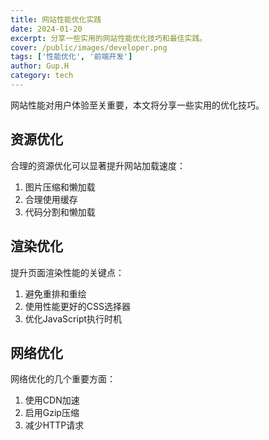 ```yaml
---
title: 网站性能优化实践
date: 2024-01-20
excerpt: 分享一些实用的网站性能优化技巧和最佳实践。
cover: /public/images/developer.png
tags: ['性能优化', '前端开发']
author: Gup.H
category: tech
---
```


网站性能对用户体验至关重要，本文将分享一些实用的优化技巧。

<!-- more -->

## 资源优化

合理的资源优化可以显著提升网站加载速度：

1. 图片压缩和懒加载
2. 合理使用缓存
3. 代码分割和懒加载

## 渲染优化

提升页面渲染性能的关键点：

1. 避免重排和重绘
2. 使用性能更好的CSS选择器
3. 优化JavaScript执行时机

## 网络优化

网络优化的几个重要方面：

1. 使用CDN加速
2. 启用Gzip压缩
3. 减少HTTP请求 
